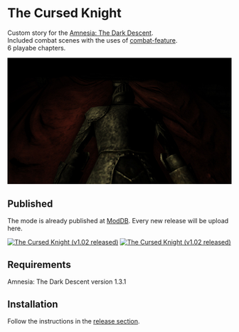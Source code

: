 # The Cursed Knight
Custom story for the [Amnesia: The Dark Descent](https://en.wikipedia.org/wiki/Amnesia:_The_Dark_Descent).  
Included combat scenes with the uses of [combat-feature](https://github.com/ArbalesterCZ/Amnesia-Combat).  
6 playabe chapters.

![preview](resources/images/preview.jpg)

## Published
The mode is already published at [ModDB](https://www.moddb.com/mods/the-cursed-knight). Every new release will be upload here.

<a href="https://www.moddb.com/mods/the-cursed-knight" title="View The Cursed Knight (v1.02 released) on Mod DB" target="_blank"><img src="https://button.moddb.com/popularity/medium/mods/47712.png" alt="The Cursed Knight (v1.02 released)" /></a>
<a href="https://www.moddb.com/mods/the-cursed-knight" title="View The Cursed Knight (v1.02 released) on Mod DB" target="_blank"><img src="https://button.moddb.com/rating/medium/mods/47712.png" alt="The Cursed Knight (v1.02 released)" /></a>

## Requirements
Amnesia: The Dark Descent version 1.3.1

## Installation  
Follow the instructions in the [release section](https://github.com/ArbalesterCZ/TheCursedKnight/releases).
